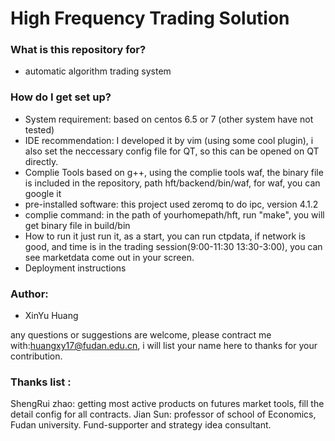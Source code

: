 # High Frequency Trading Solution #

### What is this repository for? ###

* automatic algorithm trading system

### How do I get set up? ###

* System requirement:
  based on centos 6.5 or 7 (other system have not tested)
* IDE recommendation:
  I developed it by vim (using some cool plugin), i also set the neccessary config file for QT, so this can be opened on QT directly.
* Complie Tools
  based on g++, using the complie tools waf, the binary file is included in the repository, path hft/backend/bin/waf, for waf, you can google it
* pre-installed software:
  this project used zeromq to do ipc, version 4.1.2
* complie command:
  in the path of yourhomepath/hft, run "make", you will get binary file in build/bin
* How to run it
  just run it, as a start, you can run ctpdata, if network is good, and time is in the trading session(9:00-11:30 13:30-3:00), you can see marketdata come out in your screen.
* Deployment instructions

### Author:

* XinYu Huang

any questions or suggestions are welcome, please contract me with:huangxy17@fudan.edu.cn, i will list your name here to thanks for your contribution.

### Thanks list :
ShengRui zhao: getting most active products on futures market tools, fill the detail config for all contracts.
Jian Sun: professor of school of Economics, Fudan university. Fund-supporter and strategy idea consultant.

